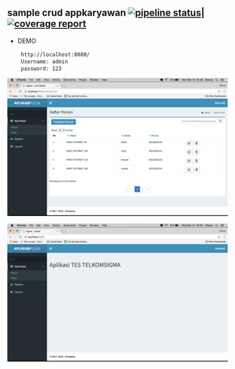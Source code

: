## sample crud appkaryawan [![pipeline status](https://gitlab.com/dihardmg/karyawan/badges/master/pipeline.svg)](https://gitlab.com/dihardmg/karyawan/commits/master)|[![coverage report](https://gitlab.com/dihardmg/karyawan/badges/master/coverage.svg)](https://gitlab.com/dihardmg/karyawan/commits/master)

- DEMO

       http://localhost:8080/
       Username: admin
       password: 123

        
![Screenshot](img/1.png "Screenshot")


![data](img/2.png "data")